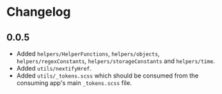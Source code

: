 # Changelog

## 0.0.5

- Added `helpers/HelperFunctions`, `helpers/objects`, `helpers/regexConstants`, `helpers/storageConstants` and `helpers/time`.
- Added `utils/nextifyHref`.
- Added `utils/_tokens.scss` which should be consumed from the consuming app's main `_tokens.scss` file.
